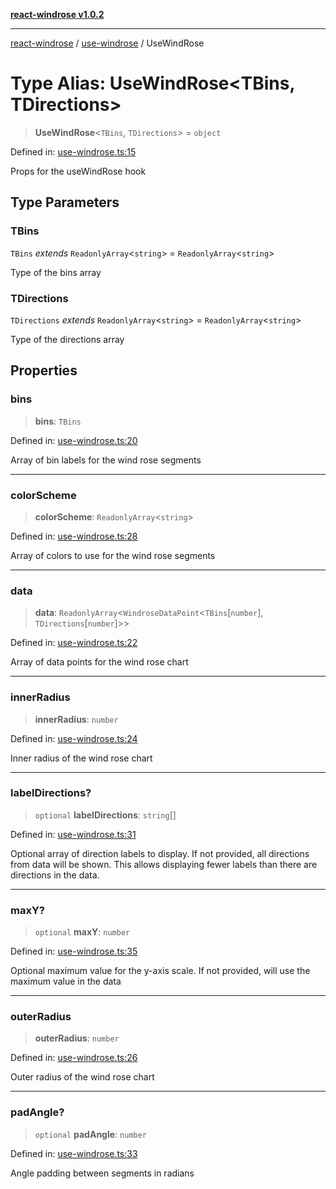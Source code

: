 [**react-windrose v1.0.2**](../../README.md)

***

[react-windrose](../../README.md) / [use-windrose](../README.md) / UseWindRose

# Type Alias: UseWindRose\<TBins, TDirections\>

> **UseWindRose**\<`TBins`, `TDirections`\> = `object`

Defined in: [use-windrose.ts:15](https://github.com/JulesBlm/react-windrose/blob/110788d7f0f8c8a16b24f8b46b367a8a14282451/src/use-windrose.ts#L15)

Props for the useWindRose hook

## Type Parameters

### TBins

`TBins` *extends* `ReadonlyArray`\<`string`\> = `ReadonlyArray`\<`string`\>

Type of the bins array

### TDirections

`TDirections` *extends* `ReadonlyArray`\<`string`\> = `ReadonlyArray`\<`string`\>

Type of the directions array

## Properties

### bins

> **bins**: `TBins`

Defined in: [use-windrose.ts:20](https://github.com/JulesBlm/react-windrose/blob/110788d7f0f8c8a16b24f8b46b367a8a14282451/src/use-windrose.ts#L20)

Array of bin labels for the wind rose segments

***

### colorScheme

> **colorScheme**: `ReadonlyArray`\<`string`\>

Defined in: [use-windrose.ts:28](https://github.com/JulesBlm/react-windrose/blob/110788d7f0f8c8a16b24f8b46b367a8a14282451/src/use-windrose.ts#L28)

Array of colors to use for the wind rose segments

***

### data

> **data**: `ReadonlyArray`\<`WindroseDataPoint`\<`TBins`\[`number`\], `TDirections`\[`number`\]\>\>

Defined in: [use-windrose.ts:22](https://github.com/JulesBlm/react-windrose/blob/110788d7f0f8c8a16b24f8b46b367a8a14282451/src/use-windrose.ts#L22)

Array of data points for the wind rose chart

***

### innerRadius

> **innerRadius**: `number`

Defined in: [use-windrose.ts:24](https://github.com/JulesBlm/react-windrose/blob/110788d7f0f8c8a16b24f8b46b367a8a14282451/src/use-windrose.ts#L24)

Inner radius of the wind rose chart

***

### labelDirections?

> `optional` **labelDirections**: `string`[]

Defined in: [use-windrose.ts:31](https://github.com/JulesBlm/react-windrose/blob/110788d7f0f8c8a16b24f8b46b367a8a14282451/src/use-windrose.ts#L31)

Optional array of direction labels to display. If not provided, all directions from data will be shown.
This allows displaying fewer labels than there are directions in the data.

***

### maxY?

> `optional` **maxY**: `number`

Defined in: [use-windrose.ts:35](https://github.com/JulesBlm/react-windrose/blob/110788d7f0f8c8a16b24f8b46b367a8a14282451/src/use-windrose.ts#L35)

Optional maximum value for the y-axis scale. If not provided, will use the maximum value in the data

***

### outerRadius

> **outerRadius**: `number`

Defined in: [use-windrose.ts:26](https://github.com/JulesBlm/react-windrose/blob/110788d7f0f8c8a16b24f8b46b367a8a14282451/src/use-windrose.ts#L26)

Outer radius of the wind rose chart

***

### padAngle?

> `optional` **padAngle**: `number`

Defined in: [use-windrose.ts:33](https://github.com/JulesBlm/react-windrose/blob/110788d7f0f8c8a16b24f8b46b367a8a14282451/src/use-windrose.ts#L33)

Angle padding between segments in radians
